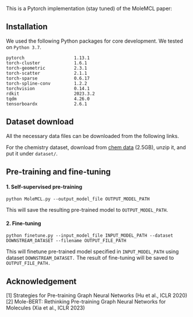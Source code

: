 This is a Pytorch implementation (stay tuned) of the MoleMCL paper: 

## Installation
We used the following Python packages for core development. We tested on `Python 3.7`.
```
pytorch                   1.13.1                   
torch-cluster             1.6.1
torch-geometric           2.3.1          
torch-scatter             2.1.1
torch-sparse              0.6.17
torch-spline-conv         1.2.2
torchvision               0.14.1
rdkit                     2023.3.2
tqdm                      4.26.0
tensorboardx              2.6.1
```

## Dataset download
All the necessary data files can be downloaded from the following links.

For the chemistry dataset, download from [chem data](http://snap.stanford.edu/gnn-pretrain/data/chem_dataset.zip) (2.5GB), unzip it, and put it under `dataset/`.


## Pre-training and fine-tuning
#### 1. Self-supervised pre-training
```
python MoleMCL.py --output_model_file OUTPUT_MODEL_PATH
```
This will save the resulting pre-trained model to `OUTPUT_MODEL_PATH`.

#### 2. Fine-tuning
```
python finetune.py --input_model_file INPUT_MODEL_PATH --dataset DOWNSTREAM_DATASET --filename OUTPUT_FILE_PATH
```
This will finetune pre-trained model specified in `INPUT_MODEL_PATH` using dataset `DOWNSTREAM_DATASET.` The result of fine-tuning will be saved to `OUTPUT_FILE_PATH.`



## Acknowledgement
[1] Strategies for Pre-training Graph Neural Networks (Hu et al., ICLR 2020)
[2] Mole-BERT: Rethinking Pre-training Graph Neural Networks for Molecules (Xia et al., ICLR 2023)

